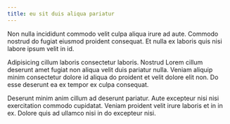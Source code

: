 ```yaml
---
title: eu sit duis aliqua pariatur
---
```


Non nulla incididunt commodo velit culpa aliqua irure ad aute. Commodo nostrud do fugiat eiusmod proident consequat. Et nulla ex laboris quis nisi labore ipsum velit in id.

Adipisicing cillum laboris consectetur laboris. Nostrud Lorem cillum deserunt amet fugiat non aliqua velit duis pariatur nulla. Veniam aliquip minim consectetur dolore id aliqua do proident et velit dolore elit non. Do esse deserunt ea ex tempor ex culpa consequat.

Deserunt minim anim cillum ad deserunt pariatur. Aute excepteur nisi nisi exercitation commodo cupidatat. Veniam proident velit irure laboris et in in ex. Dolore quis ad ullamco nisi in do excepteur nisi.